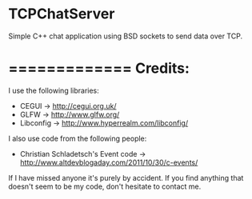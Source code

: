 TCPChatServer
=============

Simple C++ chat application using BSD sockets to send data over TCP.

=============
Credits:
=============

I use the following libraries:
* CEGUI     -> http://cegui.org.uk/
* GLFW      -> http://www.glfw.org/
* Libconfig -> http://www.hyperrealm.com/libconfig/

I also use code from the following people:
* Christian Schladetsch's Event code -> http://www.altdevblogaday.com/2011/10/30/c-events/

If I have missed anyone it's purely by accident. If you find anything that doesn't seem to be my code, don't hesitate to contact me.
